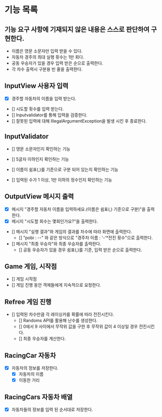 # 기능 목록

## 기능 요구 사항에 기재되지 않은 내용은 스스로 판단하여 구현한다.

- 이름은 영문 소문자만 입력 받을 수 있다.
- 자동차 경주의 최대 실행 횟수는 1만 회다.
- 공동 우승자가 있을 경우 입력 받은 순으로 출력한다.
- 각 차수 출력시 구분용 빈 줄을 출력한다.

## InputView 사용자 입력

- [x] 경주할 자동차의 이름을 입력 받는다.
- [] 시도할 횟수를 입력 받는다.
- [] Inputvalidator를 통해 입력을 검증한다.
- [] 잘못된 입력에 대해 IllegalArgumentException을 발생 시킨 후 종료한다.

## InputValidator

- [] 영문 소문자인지 확인하는 기능
- [] 5글자 이하인지 확인하는 기능
- [] 이름이 쉼표(,)를 기준으로 구분 되어 있는지 확인하는 기능


- [] 입력된 수가 1 이상, 1만 이하의 정수인지 확인하는 기능

## OutputView 메시지 출력

- [x] 메시지 "경주할 자동차 이름을 입력하세요.(이름은 쉼표(,) 기준으로 구분)"을 출력한다.
- [x] 메시지 "시도할 회수는 몇회인가요?"을 출력한다.
- [] 메시지 "실행 결과"와 게임의 결과를 차수에 따라 화면에 출력한다.
    - [] "pobi : --" 와 같은 방식으로 "경주차 이름 : '-'*전진 횟수"으로 출력한다.
- [] 메시지 "최종 우승자"와 최종 우승자를 출력한다.
    - [] 공동 우승자가 있을 경우 쉼표(,)를 기준, 입력 받은 순으로 출력한다.

## Game 게임, 시작점

- [] 게임 시작점
- [] 게임 진행 동안 객체들에게 지속적으로 요청한다.

## Refree 게임 진행

- [] 입력된 차수만큼 각 레이싱카를 확률에 따라 전진시킨다.
    - [] Randoms API를 활용해 난수를 생성한다.
    - [] 0에서 9 사이에서 무작위 값을 구한 후 무작위 값이 4 이상일 경우 전진시킨다.
    - [] 최종 우승자를 계산한다.

## RacingCar 자동차

- [x] 자동차의 정보를 저장한다.
    - [x] 자동차의 이름
    - [x] 이동한 거리

## RacingCars 자동차 배열

- [x] 자동차들의 정보를 입력 된 순서대로 저장한다.

